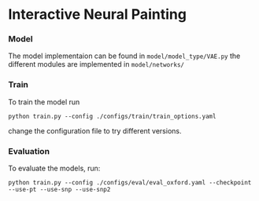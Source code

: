 # Interactive Neural Painting

### Model
The model implementaion can be found in 
`model/model_type/VAE.py`
the different modules are implemented in `model/networks/`

### Train
To train the model run

`python train.py --config ./configs/train/train_options.yaml`

change the configuration file to try different versions.

### Evaluation
To evaluate the models, run:

`python train.py --config ./configs/eval/eval_oxford.yaml --checkpoint --use-pt --use-snp --use-snp2`
